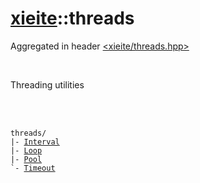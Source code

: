 # [xieite](../README.md)::threads
Aggregated in header [<xieite/threads.hpp>](../include/xieite/threads.hpp)

<br/>

Threading utilities

<br/><br/>

<pre><code>threads/
|- <a href="./threads/Interval.md">Interval</a>
|- <a href="./threads/Loop.md">Loop</a>
|- <a href="./threads/Pool.md">Pool</a>
`- <a href="./threads/Timeout.md">Timeout</a>
</code></pre>
